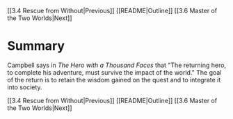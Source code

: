 [[3.4 Rescue from Without|Previous]]
[[README|Outline]]
[[3.6 Master of the Two Worlds|Next]]

# Summary
Campbell says in _The Hero with a Thousand Faces_ that "The returning hero, to complete his adventure, must survive the impact of the world." The goal of the return is to retain the wisdom gained on the quest and to integrate it into society.

[[3.4 Rescue from Without|Previous]]
[[README|Outline]]
[[3.6 Master of the Two Worlds|Next]]